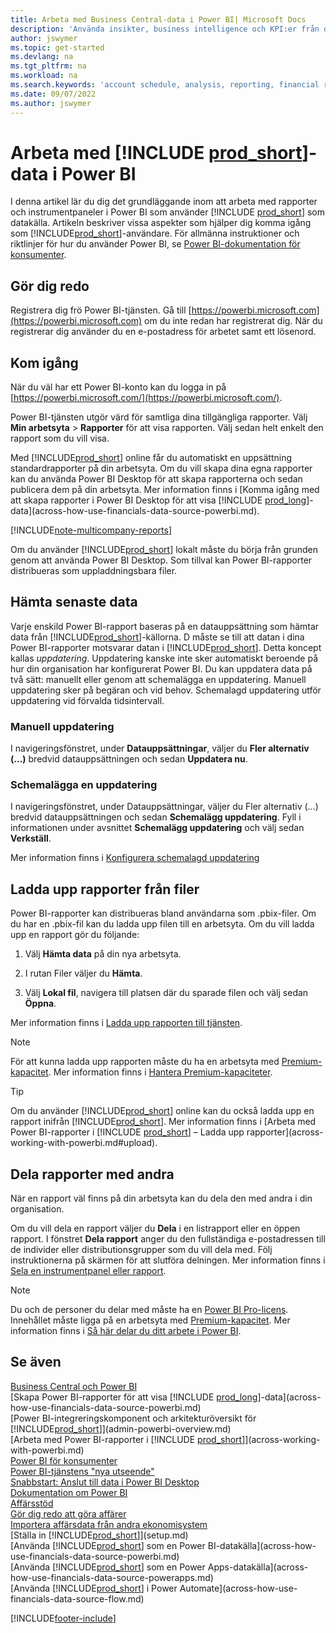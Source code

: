 ```yaml
---
title: Arbeta med Business Central-data i Power BI| Microsoft Docs
description: 'Använda insikter, business intelligence och KPI:er från dina Business Central-data med hjälp av Power BI.'
author: jswymer
ms.topic: get-started
ms.devlang: na
ms.tgt_pltfrm: na
ms.workload: na
ms.search.keywords: 'account schedule, analysis, reporting, financial report, business intelligence, KPI'
ms.date: 09/07/2022
ms.author: jswymer
---
```

# <a name="work-with--data-in-power-bi"></a>Arbeta med [!INCLUDE [prod_short](includes/prod_short.md)]-data i Power BI

I denna artikel lär du dig det grundläggande inom att arbeta med rapporter och instrumentpaneler i Power BI som använder [!INCLUDE [prod_short](includes/prod_short.md)] som datakälla. Artikeln beskriver vissa aspekter som hjälper dig komma igång som [!INCLUDE[prod_short](includes/prod_short.md)]-användare. För allmänna instruktioner och riktlinjer för hur du använder Power BI, se [Power BI-dokumentation för konsumenter](/power-bi/consumer).

## <a name="get-ready"></a>Gör dig redo

Registrera dig frö Power BI-tjänsten. Gå till [https://powerbi.microsoft.com](https://powerbi.microsoft.com) om du inte redan har registrerat dig. När du registrerar dig använder du en e-postadress för arbetet samt ett lösenord.

## <a name="get-started"></a>Kom igång

När du väl har ett Power BI-konto kan du logga in på [https://powerbi.microsoft.com/](https://powerbi.microsoft.com/).

Power BI-tjänsten utgör värd för samtliga dina tillgängliga rapporter. Välj **Min arbetsyta** > **Rapporter** för att visa rapporten. Välj sedan helt enkelt den rapport som du vill visa.

Med [!INCLUDE[prod_short](includes/prod_short.md)] online får du automatiskt en uppsättning standardrapporter på din arbetsyta. Om du vill skapa dina egna rapporter kan du använda Power BI Desktop för att skapa rapporterna och sedan publicera dem på din arbetsyta. Mer information finns i [Komma igång med att skapa rapporter i Power BI Desktop för att visa [!INCLUDE [prod_long](includes/prod_long.md)]-data](across-how-use-financials-data-source-powerbi.md).

[!INCLUDE[note-multicompany-reports](includes/note-multicompany-reports.md)]

Om du använder [!INCLUDE[prod_short](includes/prod_short.md)] lokalt måste du börja från grunden genom att använda Power BI Desktop. Som tillval kan Power BI-rapporter distribueras som uppladdningsbara filer.

## <a name="get-the-latest-data"></a>Hämta senaste data

Varje enskild Power BI-rapport baseras på en datauppsättning som hämtar data från [!INCLUDE[prod_short](includes/prod_short.md)]-källorna. D måste se till att datan i dina Power BI-rapporter motsvarar datan i [!INCLUDE[prod_short](includes/prod_short.md)]. Detta koncept kallas *uppdatering*.  Uppdatering kanske inte sker automatiskt beroende på hur din organisation har konfigurerat Power BI. Du kan uppdatera data på två sätt: manuellt eller genom att schemalägga en uppdatering. Manuell uppdatering sker på begäran och vid behov. Schemalagd uppdatering utför uppdatering vid förvalda tidsintervall.

### <a name="refresh-manually"></a>Manuell uppdatering

I navigeringsfönstret, under **Datauppsättningar**, väljer du **Fler alternativ (...)** bredvid datauppsättningen och sedan **Uppdatera nu**.

### <a name="schedule-a-refresh"></a>Schemalägga en uppdatering

I navigeringsfönstret, under Datauppsättningar, väljer du Fler alternativ (...) bredvid datauppsättningen och sedan **Schemalägg uppdatering**. Fyll i informationen under avsnittet **Schemalägg uppdatering** och välj sedan **Verkställ**.

Mer information finns i [Konfigurera schemalagd uppdatering](/power-bi/connect-data/refresh-scheduled-refresh)

## <a name="upload-reports-from-files"></a><a name="upload"></a>Ladda upp rapporter från filer

Power BI-rapporter kan distribueras bland användarna som .pbix-filer. Om du har en .pbix-fil kan du ladda upp filen till en arbetsyta. Om du vill ladda upp en rapport gör du följande:

1. Välj **Hämta data** på din nya arbetsyta.

2. I rutan Filer väljer du **Hämta**.

3. Välj **Lokal fil**, navigera till platsen där du sparade filen och välj sedan **Öppna**.

Mer information finns i [Ladda upp rapporten till tjänsten](/power-bi/paginated-reports/paginated-reports-quickstart-aw#upload-the-report-to-the-service).

> [!NOTE]
> För att kunna ladda upp rapporten måste du ha en arbetsyta med [Premium-kapacitet](/power-bi/service-premium-what-is). Mer information finns i [Hantera Premium-kapaciteter](/power-bi/admin/service-premium-capacity-manage). 

> [!TIP]
> Om du använder [!INCLUDE[prod_short](includes/prod_short.md)] online kan du också ladda upp en rapport inifrån [!INCLUDE[prod_short](includes/prod_short.md)]. Mer information finns i [Arbeta med Power BI-rapporter i [!INCLUDE [prod_short](includes/prod_short.md)] – Ladda upp rapporter](across-working-with-powerbi.md#upload).

## <a name="share-reports-with-others"></a><a name="share"></a>Dela rapporter med andra

När en rapport väl finns på din arbetsyta kan du dela den med andra i din organisation.

Om du vill dela en rapport väljer du **Dela** i en listrapport eller en öppen rapport. I fönstret **Dela rapport** anger du den fullständiga e-postadressen till de individer eller distributionsgrupper som du vill dela med. Följ instruktionerna på skärmen för att slutföra delningen. Mer information finns i [Sela en instrumentpanel eller rapport](/power-bi/collaborate-share/service-share-dashboards#share-a-dashboard-or-report).

> [!NOTE]
> Du och de personer du delar med måste ha en [Power BI Pro-licens](/power-bi/service-features-license-type). Innehållet måste ligga på en arbetsyta med [Premium-kapacitet](/power-bi/service-premium-what-is). Mer information finns i [Så här delar du ditt arbete i Power BI](/power-bi/service-how-to-collaborate-distribute-dashboards-reports).

## <a name="see-also"></a>Se även

[Business Central och Power BI](admin-powerbi.md)  
[Skapa Power BI-rapporter för att visa [!INCLUDE [prod_long](includes/prod_long.md)]-data](across-how-use-financials-data-source-powerbi.md)  
[Power BI-integreringskomponent och arkitekturöversikt för [!INCLUDE[prod_short](includes/prod_short.md)]](admin-powerbi-overview.md)  
[Arbeta med Power BI-rapporter i [!INCLUDE [prod_short](includes/prod_short.md)]](across-working-with-powerbi.md)  
[Power BI för konsumenter](/power-bi/consumer/end-user-consumer)  
[Power BI-tjänstens "nya utseende"](/power-bi/service-new-look)  
[Snabbstart: Anslut till data i Power BI Desktop](/power-bi/desktop-quickstart-connect-to-data)  
[Dokumentation om Power BI](/power-bi/)  
[Affärsstöd](bi.md)  
[Gör dig redo att göra affärer](ui-get-ready-business.md)  
[Importera affärsdata från andra ekonomisystem](across-import-data-configuration-packages.md)  
[Ställa in [!INCLUDE[prod_short](includes/prod_short.md)]](setup.md)  
[Använda [!INCLUDE[prod_short](includes/prod_short.md)] som en Power BI-datakälla](across-how-use-financials-data-source-powerbi.md)  
[Använda [!INCLUDE[prod_short](includes/prod_short.md)] som en Power Apps-datakälla](across-how-use-financials-data-source-powerapps.md)  
[Använda [!INCLUDE[prod_short](includes/prod_short.md)] i Power Automate](across-how-use-financials-data-source-flow.md)  




[!INCLUDE[footer-include](includes/footer-banner.md)]

